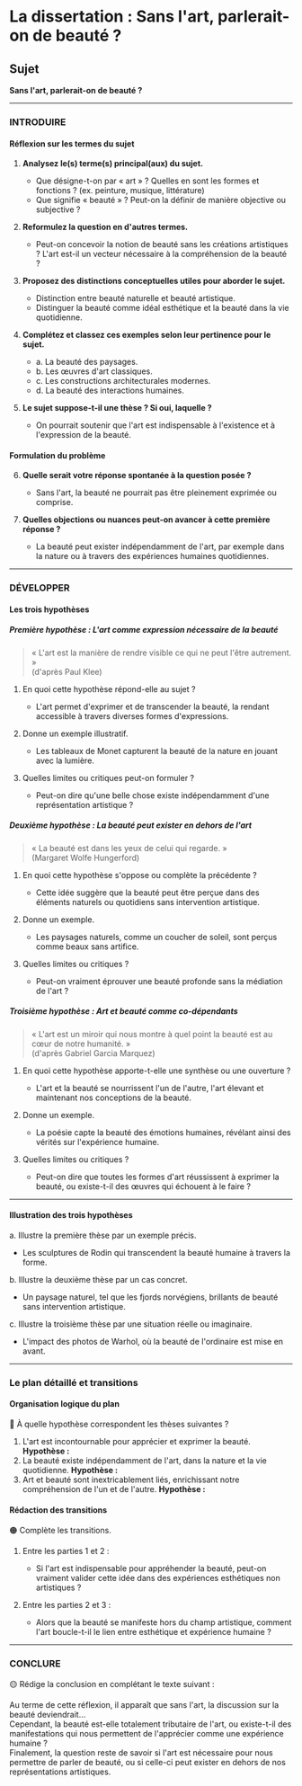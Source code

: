 # La dissertation : Sans l'art, parlerait-on de beauté ?

## Sujet
**Sans l'art, parlerait-on de beauté ?**

---

### INTRODUIRE

#### Réflexion sur les termes du sujet

1. **Analysez le(s) terme(s) principal(aux) du sujet.** 
   - Que désigne-t-on par « art » ? Quelles en sont les formes et fonctions ? (ex. peinture, musique, littérature)
   - Que signifie « beauté » ? Peut-on la définir de manière objective ou subjective ?

2. **Reformulez la question en d'autres termes.**
   - Peut-on concevoir la notion de beauté sans les créations artistiques ? L'art est-il un vecteur nécessaire à la compréhension de la beauté ?

3. **Proposez des distinctions conceptuelles utiles pour aborder le sujet.**
   - Distinction entre beauté naturelle et beauté artistique.
   - Distinguer la beauté comme idéal esthétique et la beauté dans la vie quotidienne.

4. **Complétez et classez ces exemples selon leur pertinence pour le sujet.**
   - a. La beauté des paysages.
   - b. Les œuvres d'art classiques.
   - c. Les constructions architecturales modernes.
   - d. La beauté des interactions humaines.

5. **Le sujet suppose-t-il une thèse ? Si oui, laquelle ?**
   - On pourrait soutenir que l'art est indispensable à l'existence et à l'expression de la beauté.

#### Formulation du problème

6. **Quelle serait votre réponse spontanée à la question posée ?**
   - Sans l'art, la beauté ne pourrait pas être pleinement exprimée ou comprise.

7. **Quelles objections ou nuances peut-on avancer à cette première réponse ?**
   - La beauté peut exister indépendamment de l'art, par exemple dans la nature ou à travers des expériences humaines quotidiennes.

---

### DÉVELOPPER

#### Les trois hypothèses

##### Première hypothèse : L'art comme expression nécessaire de la beauté

> « L'art est la manière de rendre visible ce qui ne peut l'être autrement. »  
> (d'après Paul Klee)

1. En quoi cette hypothèse répond-elle au sujet ? 
   - L'art permet d'exprimer et de transcender la beauté, la rendant accessible à travers diverses formes d'expressions.

2. Donne un exemple illustratif.
   - Les tableaux de Monet capturent la beauté de la nature en jouant avec la lumière.

3. Quelles limites ou critiques peut-on formuler ? 
   - Peut-on dire qu'une belle chose existe indépendamment d'une représentation artistique ? 

##### Deuxième hypothèse : La beauté peut exister en dehors de l'art

> « La beauté est dans les yeux de celui qui regarde. »  
> (Margaret Wolfe Hungerford)

1. En quoi cette hypothèse s'oppose ou complète la précédente ?
   - Cette idée suggère que la beauté peut être perçue dans des éléments naturels ou quotidiens sans intervention artistique.

2. Donne un exemple.
   - Les paysages naturels, comme un coucher de soleil, sont perçus comme beaux sans artifice.

3. Quelles limites ou critiques ?
   - Peut-on vraiment éprouver une beauté profonde sans la médiation de l'art ?

##### Troisième hypothèse : Art et beauté comme co-dépendants

> « L'art est un miroir qui nous montre à quel point la beauté est au cœur de notre humanité. »  
> (d'après Gabriel Garcia Marquez)

1. En quoi cette hypothèse apporte-t-elle une synthèse ou une ouverture ?
   - L'art et la beauté se nourrissent l'un de l'autre, l'art élevant et maintenant nos conceptions de la beauté.

2. Donne un exemple.
   - La poésie capte la beauté des émotions humaines, révélant ainsi des vérités sur l'expérience humaine.

3. Quelles limites ou critiques ?
   - Peut-on dire que toutes les formes d'art réussissent à exprimer la beauté, ou existe-t-il des œuvres qui échouent à le faire ?

---

#### Illustration des trois hypothèses

a. Illustre la première thèse par un exemple précis.
  - Les sculptures de Rodin qui transcendent la beauté humaine à travers la forme.

b. Illustre la deuxième thèse par un cas concret.
  - Un paysage naturel, tel que les fjords norvégiens, brillants de beauté sans intervention artistique.

c. Illustre la troisième thèse par une situation réelle ou imaginaire.
  - L'impact des photos de Warhol, où la beauté de l'ordinaire est mise en avant.

---

### Le plan détaillé et transitions

#### Organisation logique du plan

🔴 À quelle hypothèse correspondent les thèses suivantes ?

1. L'art est incontournable pour apprécier et exprimer la beauté. **Hypothèse :**
2. La beauté existe indépendamment de l'art, dans la nature et la vie quotidienne. **Hypothèse :**
3. Art et beauté sont inextricablement liés, enrichissant notre compréhension de l'un et de l'autre. **Hypothèse :**

#### Rédaction des transitions

🟠 Complète les transitions.

1. Entre les parties 1 et 2 :  
   - Si l'art est indispensable pour appréhender la beauté, peut-on vraiment valider cette idée dans des expériences esthétiques non artistiques ?

2. Entre les parties 2 et 3 :  
   - Alors que la beauté se manifeste hors du champ artistique, comment l'art boucle-t-il le lien entre esthétique et expérience humaine ?

---

### CONCLURE

🟡 Rédige la conclusion en complétant le texte suivant :

Au terme de cette réflexion, il apparaît que sans l'art, la discussion sur la beauté deviendrait…  
Cependant, la beauté est-elle totalement tributaire de l'art, ou existe-t-il des manifestations qui nous permettent de l'apprécier comme une expérience humaine ?  
Finalement, la question reste de savoir si l'art est nécessaire pour nous permettre de parler de beauté, ou si celle-ci peut exister en dehors de nos représentations artistiques.